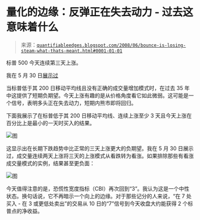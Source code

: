 <!--yml

分类：未分类

日期：2024-05-18 08:14:33

-->

# 量化的边缘：反弹正在失去动力 - 过去这意味着什么

> 来源：[`quantifiableedges.blogspot.com/2008/06/bounce-is-losing-steam-what-thats-meant.html#0001-01-01`](http://quantifiableedges.blogspot.com/2008/06/bounce-is-losing-steam-what-thats-meant.html#0001-01-01)

标普 500 今天连续第三天上涨。

我在 5 月 30 日[展示过](http://quantifiableedges.blogspot.com/2008/05/volume-pattern-that-makes-huge.html)

当标普低于其 200 日移动平均线且没有正确的成交量增加模式时，在过去 35 年中这提供了短期负期望。今天上涨有趣的是从价格角度看它如此微弱。这可能是一个信号，表明多头正在失去动力，短期内熊市即将回归。

下面我展示了在标普低于其 200 日移动平均线、连续上涨至少 3 天且今天上涨在百分比上是最小的一天时买入的结果。

![图](https://blogger.googleusercontent.com/img/b/R29vZ2xl/AVvXsEgiYtiFPVuePWxSYl5Nb6Iruda_JqWXmCrvVwevF3svBpiuQUILB_07tILKHHV8D2ctd6hk3RrEI0H3oljPQTXjaKCGG-GpNekEu3E5mfZG9WxAXwP-2XsJ8AkpV6QjxqKT9eLXngR8zGM/s1600-h/2008-6-17.PNG)

这显示出在长期下跌趋势中比正常的三天上涨更大的负期望。我在 5 月 30 日展示过，成交量连续两天上涨将三天的上涨模式从看跌转为看涨。如果排除那些有看涨成交量模式的实例，结果甚至更负面：

![图](https://blogger.googleusercontent.com/img/b/R29vZ2xl/AVvXsEhtRc5RP5XveoNpdVfV_7zVjlxBB8ElAR_xu8jmeEcAFrjMqGkh38_DtS0UI1p3aF8PGTXnylSYQ3TTi9Xi-zkfispK87mWkK1PnbmzoxpTbsMnsmSc5xQjeMAwJLMf3agOiF_qgt8neKo/s1600-h/2008-6-17+2.PNG)

今天值得注意的是，恐慌性宽度指标（CBI）再次回到“3”。我认为这是一个中性状态。换句话说，它不再暗示一个向上的边缘。对于那些记分的人来说，“在 7 处买入 - 在 3 或更低处卖出”的交易从 10 日的“7”信号到今天收盘大约能获得 2 个标普点的净收益。

